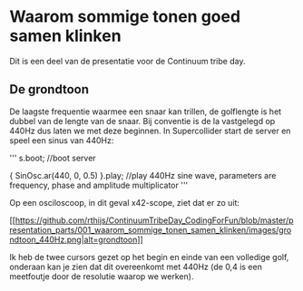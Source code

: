 # Waarom sommige tonen goed samen klinken

Dit is een deel van de presentatie voor de Continuum tribe day.

## De grondtoon

De laagste frequentie waarmee een snaar kan trillen, de golflengte is het dubbel van de lengte van de snaar. Bij conventie is de la vastgelegd op 440Hz dus laten we met deze beginnen. In Supercollider start de server en speel een sinus van 440Hz:

'''
s.boot; //boot server

{ SinOsc.ar(440, 0, 0.5) }.play; //play 440Hz sine wave, parameters are frequency, phase and amplitude multiplicator
'''

Op een osciloscoop, in dit geval x42-scope, ziet dat er zo uit:

[[https://github.com/rthijs/ContinuumTribeDay_CodingForFun/blob/master/presentation_parts/001_waarom_sommige_tonen_samen_klinken/images/grondtoon_440Hz.png|alt=grondtoon]]

Ik heb de twee cursors gezet op het begin en einde van een volledige golf, onderaan kan je zien dat dit overeenkomt met 440Hz (de 0,4 is een meetfoutje door de resolutie waarop we werken).